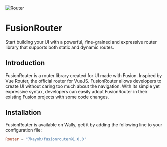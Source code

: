 ![Router](https://user-images.githubusercontent.com/40730127/160251857-1329b88d-236b-4166-954b-2345a8700d97.png)

# FusionRouter
Start building your UI with a powerful, fine-grained and expressive router library that supports both static and dynamic routes.

## Introduction

FusionRouter is a router library created for UI made with Fusion. Inspired by Vue Router, the official router for VueJS. FusionRouter allows developers to create UI without caring too much about the navigation. With its simple yet expressive syntax, developers can easily adopt FusionRouter in their existing Fusion projects with some code changes.

## Installation

FusionRouter is available on Wally, get it by adding the following line to your configuration file:
```toml
Router = "7kayoh/fusionrouter@1.0.0"
```